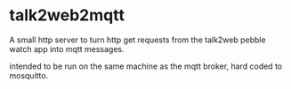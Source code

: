 # talk2web2mqtt
A small http server to turn http get requests from the talk2web pebble watch app into mqtt messages.

intended to be run on the same machine as the mqtt broker, hard coded to mosquitto.
